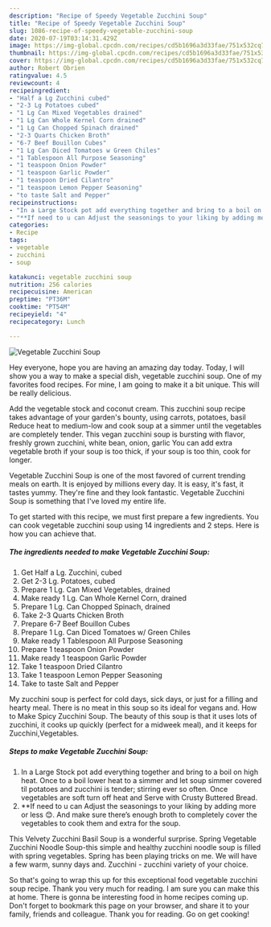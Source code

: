 ```yaml
---
description: "Recipe of Speedy Vegetable Zucchini Soup"
title: "Recipe of Speedy Vegetable Zucchini Soup"
slug: 1086-recipe-of-speedy-vegetable-zucchini-soup
date: 2020-07-19T03:14:31.429Z
image: https://img-global.cpcdn.com/recipes/cd5b1696a3d33fae/751x532cq70/vegetable-zucchini-soup-recipe-main-photo.jpg
thumbnail: https://img-global.cpcdn.com/recipes/cd5b1696a3d33fae/751x532cq70/vegetable-zucchini-soup-recipe-main-photo.jpg
cover: https://img-global.cpcdn.com/recipes/cd5b1696a3d33fae/751x532cq70/vegetable-zucchini-soup-recipe-main-photo.jpg
author: Robert Obrien
ratingvalue: 4.5
reviewcount: 4
recipeingredient:
- "Half a Lg Zucchini cubed"
- "2-3 Lg Potatoes cubed"
- "1 Lg Can Mixed Vegetables drained"
- "1 Lg Can Whole Kernel Corn drained"
- "1 Lg Can Chopped Spinach drained"
- "2-3 Quarts Chicken Broth"
- "6-7 Beef Bouillon Cubes"
- "1 Lg Can Diced Tomatoes w Green Chiles"
- "1 Tablespoon All Purpose Seasoning"
- "1 teaspoon Onion Powder"
- "1 teaspoon Garlic Powder"
- "1 teaspoon Dried Cilantro"
- "1 teaspoon Lemon Pepper Seasoning"
- "to taste Salt and Pepper"
recipeinstructions:
- "In a Large Stock pot add everything together and bring to a boil on high heat. Once to a boil lower heat to a simmer and let soup simmer covered til potatoes and zucchini is tender; stirring ever so often. Once vegetables are soft turn off heat and Serve with Crusty Buttered Bread."
- "**If need to u can Adjust the seasonings to your liking by adding more or less 😊. And make sure there’s enough broth to completely cover the vegetables to cook them and extra for the soup."
categories:
- Recipe
tags:
- vegetable
- zucchini
- soup

katakunci: vegetable zucchini soup 
nutrition: 256 calories
recipecuisine: American
preptime: "PT36M"
cooktime: "PT54M"
recipeyield: "4"
recipecategory: Lunch

---
```



![Vegetable Zucchini Soup](https://img-global.cpcdn.com/recipes/cd5b1696a3d33fae/751x532cq70/vegetable-zucchini-soup-recipe-main-photo.jpg)

Hey everyone, hope you are having an amazing day today. Today, I will show you a way to make a special dish, vegetable zucchini soup. One of my favorites food recipes. For mine, I am going to make it a bit unique. This will be really delicious.

Add the vegetable stock and coconut cream. This zucchini soup recipe takes advantage of your garden&#39;s bounty, using carrots, potatoes, basil Reduce heat to medium-low and cook soup at a simmer until the vegetables are completely tender. This vegan zucchini soup is bursting with flavor, freshly grown zucchini, white bean, onion, garlic You can add extra vegetable broth if your soup is too thick, if your soup is too thin, cook for longer.

Vegetable Zucchini Soup is one of the most favored of current trending meals on earth. It is enjoyed by millions every day. It is easy, it's fast, it tastes yummy. They're fine and they look fantastic. Vegetable Zucchini Soup is something that I've loved my entire life.


To get started with this recipe, we must first prepare a few ingredients. You can cook vegetable zucchini soup using 14 ingredients and 2 steps. Here is how you can achieve that.

<!--inarticleads1-->

##### The ingredients needed to make Vegetable Zucchini Soup:

1. Get Half a Lg. Zucchini, cubed
1. Get 2-3 Lg. Potatoes, cubed
1. Prepare 1 Lg. Can Mixed Vegetables, drained
1. Make ready 1 Lg. Can Whole Kernel Corn, drained
1. Prepare 1 Lg. Can Chopped Spinach, drained
1. Take 2-3 Quarts Chicken Broth
1. Prepare 6-7 Beef Bouillon Cubes
1. Prepare 1 Lg. Can Diced Tomatoes w/ Green Chiles
1. Make ready 1 Tablespoon All Purpose Seasoning
1. Prepare 1 teaspoon Onion Powder
1. Make ready 1 teaspoon Garlic Powder
1. Take 1 teaspoon Dried Cilantro
1. Take 1 teaspoon Lemon Pepper Seasoning
1. Take to taste Salt and Pepper


My zucchini soup is perfect for cold days, sick days, or just for a filling and hearty meal. There is no meat in this soup so its ideal for vegans and. How to Make Spicy Zucchini Soup. The beauty of this soup is that it uses lots of zucchini, it cooks up quickly (perfect for a midweek meal), and it keeps for Zucchini,Vegetables. 

<!--inarticleads2-->

##### Steps to make Vegetable Zucchini Soup:

1. In a Large Stock pot add everything together and bring to a boil on high heat. Once to a boil lower heat to a simmer and let soup simmer covered til potatoes and zucchini is tender; stirring ever so often. Once vegetables are soft turn off heat and Serve with Crusty Buttered Bread.
1. **If need to u can Adjust the seasonings to your liking by adding more or less 😊. And make sure there’s enough broth to completely cover the vegetables to cook them and extra for the soup.


This Velvety Zucchini Basil Soup is a wonderful surprise. Spring Vegetable Zucchini Noodle Soup-this simple and healthy zucchini noodle soup is filled with spring vegetables. Spring has been playing tricks on me. We will have a few warm, sunny days and. Zucchini - zucchini variety of your choice. 

So that's going to wrap this up for this exceptional food vegetable zucchini soup recipe. Thank you very much for reading. I am sure you can make this at home. There is gonna be interesting food in home recipes coming up. Don't forget to bookmark this page on your browser, and share it to your family, friends and colleague. Thank you for reading. Go on get cooking!
